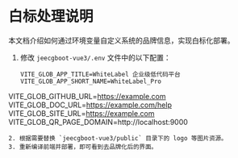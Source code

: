 # 白标处理说明

本文档介绍如何通过环境变量自定义系统的品牌信息，实现白标化部署。

1. 修改 `jeecgboot-vue3/.env` 文件中的以下配置：
   ```
   VITE_GLOB_APP_TITLE=WhiteLabel 企业级低代码平台
   VITE_GLOB_APP_SHORT_NAME=WhiteLabel_Pro
  VITE_GLOB_GITHUB_URL=https://example.com
  VITE_GLOB_DOC_URL=https://example.com/help
  VITE_GLOB_SITE_URL=https://example.com
  VITE_GLOB_QR_PAGE_DOMAIN=http://localhost:9000
  ```
2. 根据需要替换 `jeecgboot-vue3/public` 目录下的 logo 等图片资源。
3. 重新编译前端并部署，即可看到去品牌化后的界面。
